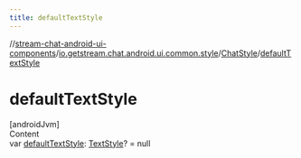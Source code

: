 ```yaml
---
title: defaultTextStyle
---
```

//[stream-chat-android-ui-components](../../../index.md)/[io.getstream.chat.android.ui.common.style](../index.md)/[ChatStyle](index.md)/[defaultTextStyle](defaultTextStyle.md)



# defaultTextStyle  
[androidJvm]  
Content  
var [defaultTextStyle](defaultTextStyle.md): [TextStyle](../TextStyle/index.md)? = null  



